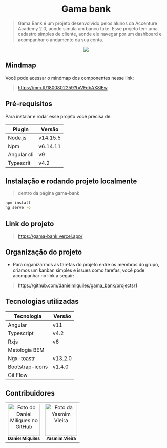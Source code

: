 <h1 align="center">
    Gama bank
</h1>

> Gama Bank é um projeto desenvolvido pelos alunos da Accenture Academy 2.0, aonde simula um banco fake.
> Esse projeto tem uma cadastro simples de cliente, aonde ele navegar por um dashboard e acompanhar o andamento da sua conta.


<div align="center">
    <img src="https://github.com/danielmiquiles/gama_bank/blob/feature/plan/src/assets/img/mockup.jpeg">
</div>

## Mindmap

Você pode acessar o mindmap dos componentes nesse link:

> https://mm.tt/1800802259?t=VFdbAX8lEw

## Pré-requisitos

Para instalar e rodar esse projeto você precisa de:

| Plugin | Versão |
| ------ | ------ |
| Node.js | v14.15.5 |
| Npm | v6.14.11 |
| Angular cli | v9 |
| Typescrit | v4.2 |

## Instalação e rodando projeto localmente

> dentro da página gama-bank

```sh
npm install
ng serve -o
```

## Link do projeto

> https://gama-bank.vercel.app/

## Organização do projeto

- Para organizarmos as tarefas do projeto entre os membros do grupo, criamos um kanban simples e issues como tarefas, você pode acompanhar no link a seguir:

> https://github.com/danielmiquiles/gama_bank/projects/1
## Tecnologias utilizadas

| Tecnologia | Versão |
| ------ | ------ |
| Angular | v11 |
| Typescript | v4.2 |
| Rxjs | v6 |
| Metologia BEM |
| Ngx-toastr | v13.2.0 |
| Bootstrap-icons | v1.4.0 |
| Git Flow |

## Contribuidores

<table>
  <tr>
    <td align="center">
      <a href="https://github.com/danielmiquiles">
        <img src="https://avatars.githubusercontent.com/u/29305153?s=400&u=ab6c4c604d809a3d3b14172f970fc9d292a86437&v=4" width="100px;" alt="Foto do Daniel Miliques no GitHub"/><br>
        <sub>
          <b>Daniel Miquiles</b>
        </sub>
      </a>
    </td>
    <td align="center">
      <a href="https://github.com/YasmimVieira">
        <img src="https://avatars.githubusercontent.com/u/47395019?s=460&u=dc52f811de2c47d4baa2883e37ed81583f958db4&v=4" width="100px;" alt="Foto da Yasmim Vieira"/><br>
        <sub>
          <b>Yasmim Vieira</b>
        </sub>
      </a>
    </td>
  </tr>  
</table>
